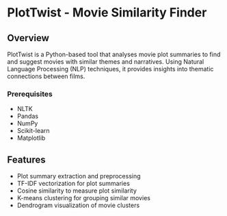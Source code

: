 # PlotTwist - Movie Similarity Finder

## Overview
PlotTwist is a Python-based tool that analyses movie plot summaries to find and suggest movies with similar themes and narratives. Using Natural Language Processing (NLP) techniques, it provides insights into thematic connections between films.

### Prerequisites
- NLTK
- Pandas
- NumPy
- Scikit-learn
- Matplotlib

## Features
- Plot summary extraction and preprocessing
- TF-IDF vectorization for plot summaries
- Cosine similarity to measure plot similarity
- K-means clustering for grouping similar movies
- Dendrogram visualization of movie clusters


